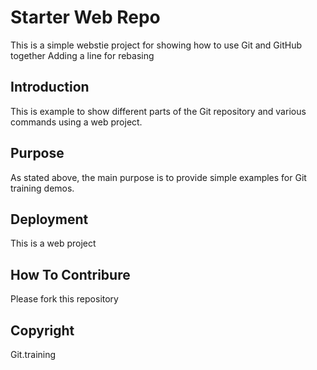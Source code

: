 # Starter Web Repo

This is a simple webstie project for 
showing how to use Git and GitHub together
Adding a line for rebasing

## Introduction

This is example to show different parts
of the Git repository and various commands
using a web project.

## Purpose

As stated above, the main purpose is to 
provide simple examples for Git training 
demos.

## Deployment

This is a web project

## How To Contribure

Please fork this repository

## Copyright

Git.training
